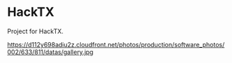 # HackTX
Project for HackTX.

https://d112y698adiu2z.cloudfront.net/photos/production/software_photos/002/633/811/datas/gallery.jpg
